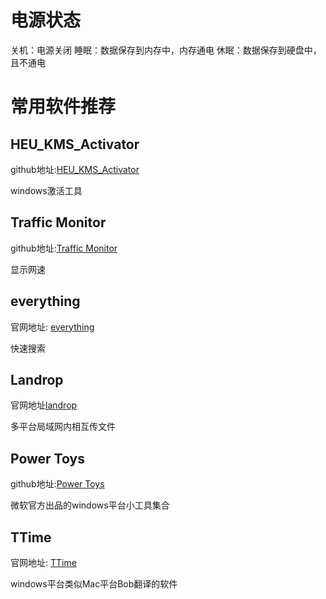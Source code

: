 # 电源状态

关机：电源关闭
睡眠：数据保存到内存中，内存通电
休眠：数据保存到硬盘中，且不通电

# 常用软件推荐

## HEU_KMS_Activator

github地址:[HEU_KMS_Activator](https://github.com/zbezj/HEU_KMS_Activator)

windows激活工具
## Traffic Monitor

github地址:[Traffic Monitor](https://github.com/zhongyang219/TrafficMonitor)

显示网速
## everything

官网地址: [everything](https://www.voidtools.com/)

快速搜索

## Landrop

官网地址[landrop](https://landrop.app/#top)

多平台局域网内相互传文件

## Power Toys

github地址:[Power Toys](https://github.com/microsoft/PowerToys)

微软官方出品的windows平台小工具集合

## TTime

官网地址: [TTime](https://ttime.timerecord.cn/)

windows平台类似Mac平台Bob翻译的软件